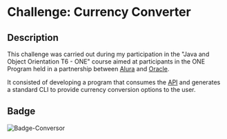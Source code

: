 # Challenge: Currency Converter

## Description

This challenge was carried out during my participation in the "Java and Object Orientation T6 - ONE" course aimed at 
participants in the ONE Program held in a partnership between [Alura](https://www.alura.com.br) and [Oracle](https://www.oracle.com/br/education/oracle-next-education/).

It consisted of developing a program that consumes the [API](https://www.exchangerate-api.com)  and generates a standard CLI to 
provide currency conversion options to the user.


## Badge

![Badge-Conversor](https://github.com/pvRosendo/challenge-conversor-ONE/assets/111819809/ad71de18-b6c3-4c68-a418-bed60eda82e5)
